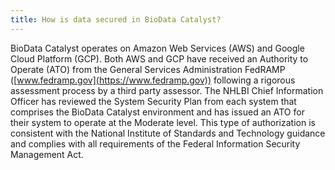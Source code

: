 ```yaml
---
title: How is data secured in BioData Catalyst?
---
```


BioData Catalyst operates on Amazon Web Services (AWS) and Google Cloud Platform (GCP). Both AWS and GCP have received an Authority to Operate (ATO) from the General Services Administration FedRAMP ([www.fedramp.gov](https://www.fedramp.gov)) following a rigorous assessment process by a third party assessor. The NHLBI Chief Information Officer has reviewed the System Security Plan from each system that comprises the BioData Catalyst environment and has issued an ATO for their system to operate at the Moderate level. This type of authorization is consistent with the National Institute of Standards and Technology guidance and complies with all requirements of the Federal Information Security Management Act.